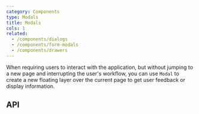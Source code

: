 ```yaml
---
category: Components
type: Modals
title: Modals
cols: 1
related:
  - /components/dialogs
  - /components/form-modals
  - /components/drawers
---
```


When requiring users to interact with the application, but without jumping to a new page and interrupting the user's
workflow, you can use `Modal` to create a new floating layer over the current page to get user feedback or display
information. 

## API

